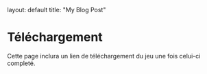 
layout: default
title: "My Blog Post"

# Téléchargement
Cette page inclura un lien de téléchargement du jeu une fois celui-ci completé.
